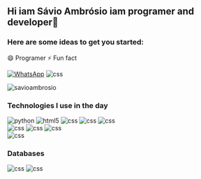 ## Hi iam Sávio Ambrósio iam programer and developer👋

### Here are some ideas to get you started:

😄 Programer
⚡ Fun fact

[![WhatsApp](https://img.shields.io/badge/WhatsApp-25D366?style=for-the-badge&logo=whatsapp&logoColor=white)](https://web.whatsapp.com/send?phone=+244945512220)
<img alt="css" src="https://img.shields.io/badge/Gmail-D14836?style=for-the-badge&logo=gmail&logoColor=white">

![savioambrosio](https://github-readme-stats.vercel.app/api?username=savioambrosio&show_icons=true&theme=radical)

### Technologies I use in the day

<div style="display: inline_block">
  <img alt="python" src="https://img.shields.io/badge/Python-3776AB?style=for-the-badge&logo=python&logoColor=white"/>
  <img alt="html5" src="https://img.shields.io/badge/HTML5-E34F26?style=for-the-badge&logo=html5&logoColor=white">
  <img alt="css" src="https://img.shields.io/badge/CSS-239120?&style=for-the-badge&logo=css3&logoColor=white">
  <img alt="css" src="https://img.shields.io/badge/JavaScript-F7DF1E?style=for-the-badge&logo=javascript&logoColor=black">
  <img alt="css" src="https://img.shields.io/badge/C%23-239120?style=for-the-badge&logo=c-sharp&logoColor=white"><br>
  <img alt="css" src="https://img.shields.io/badge/Bootstrap-563D7C?style=for-the-badge&logo=bootstrap&logoColor=white">
  <img alt="css" src="https://img.shields.io/badge/PHP-777BB4?style=for-the-badge&logo=php&logoColor=white">
  <img alt="css" src="https://img.shields.io/badge/C-00599C?style=for-the-badge&logo=c&logoColor=white"><br><img alt="css" src="https://img.shields.io/badge/GitHub-100000?style=for-the-badge&logo=github&logoColor=white">
</div>

### Databases

<div style="display: inline_block">
  <img alt="css" src="https://img.shields.io/badge/MySQL-005C84?style=for-the-badge&logo=mysql&logoColor=white">
  <img alt="css" src="https://img.shields.io/badge/SQLite-07405E?style=for-the-badge&logo=sqlite&logoColor=white">
 </div>
